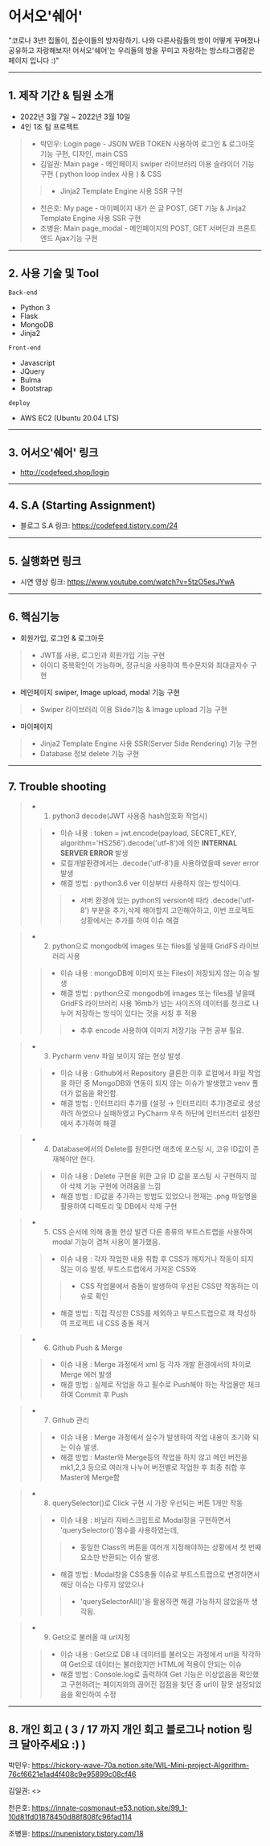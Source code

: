 # 어서오'쉐어'

"코로나 3년! 집돌이, 집순이들의 방자랑하기.
나와 다른사람들의 방이 어떻게 꾸며졌나 공유하고 자랑해보자!
어서오'쉐어'는 우리들의 방을 꾸미고 자랑하는 방스타그램같은 페이지 입니다 :)"

--------------


## 1. 제작 기간 & 팀원 소개

* 2022년 3월 7일 ~ 2022년 3월 10일
* 4인 1조 팀 프로젝트
>* 박민우: Login page - JSON WEB TOKEN 사용하여 로그인 & 로그아웃 기능 구현, 디자인, main CSS
>* 김일권: Main page - 메인페이지 swiper 라이브러리 이용 슬라이더 기능 구현 ( python loop index 사용 ) & CSS
>>* Jinja2 Template Engine 사용 SSR 구현
>* 천은호: My page - 마이페이지 내가 쓴 글 POST, GET 기능 & Jinja2 Template Engine 사용 SSR 구현
>* 조병윤: Main page_modal - 메인페이지의 POST, GET 서버단과 프론트엔드 Ajax기능 구현

--------------


## 2. 사용 기술 및 Tool

```
Back-end
```
* Python 3
* Flask
* MongoDB
* Jinja2

```
Front-end
```
* Javascript
* JQuery
* Bulma
* Bootstrap

```
deploy
```
* AWS EC2 (Ubuntu 20.04 LTS)

--------------


## 3. 어서오'쉐어' 링크

* <http://codefeed.shop/login>

--------------


## 4. S.A (Starting Assignment)

* 블로그 S.A 링크: <https://codefeed.tistory.com/24>

--------------


## 5. 실행화면 링크

* 시연 영상 링크: <https://www.youtube.com/watch?v=5tzO5esJYwA>

--------------


## 6. 핵심기능

* 회원가입, 로그인 & 로그아웃
>* JWT를 사용, 로그인과 회원가입 기능 구현
>* 아이디 중복확인이 가능하며, 정규식을 사용하여 특수문자와 최대글자수 구현

* 메인페이지 swiper, Image upload, modal 기능 구현
>* Swiper 라이브러리 이용 Slide기능 & Image upload 기능 구현

* 마이페이지
>* Jinja2 Template Engine 사용 SSR(Server Side Rendering) 기능 구현
>* Database 정보 delete 기능 구현

--------------


## 7. Trouble shooting

>* 1. python3 decode(JWT 사용중 hash암호화 작업시)
>>* 이슈 내용 : token = jwt.encode(payload, SECRET_KEY, algorithm='HS256').decode('utf-8')에 의한 **INTERNAL SERVER ERROR** 발생
>>* 로컬개발환경에서는 .decode('utf-8')을 사용하였을때 sever error 발생    
>>* 해결 방법 :  python3.6 ver 이상부터 사용하지 않는 방식이다. 
>>>* 서버 환경에 있는 python의 version에 따라 .decode('utf-8') 부분을 추가,삭제 해야할지 고민해야하고, 이번 프로젝트 상황에서는 추가를 하여 이슈 해결

>* 2. python으로 mongodb에 images 또는 files를 넣을때 GridFS 라이브러리 사용
>>* 이슈 내용 : mongoDB에 이미지 또는 Files이 저장되지 않는 이슈 발생
>>* 해결 방법 : python으로 mongodb에 images 또는 files를 넣을때 GridFS 라이브러리 사용 16mb가 넘는 사이즈의 데이터를 청크로 나누어 저장하는 방식이 있다는 것을 서칭 후 적용
>>>* 추후 encode 사용하여 이미지 저장기능 구현 공부 필요.

>* 3. Pycharm venv 파일 보이지 않는 현상 발생.
>>* 이슈 내용 : Github에서 Repository 클론한 이후 로컬에서 파일 작업을 하던 중 MongoDB와 연동이 되지 않는 이슈가 발생했고 venv 폴더가 없음을 확인함. 
>>* 해결 방법 : 인터프리터 추가를 (설정 → 인터프리터 추가)경로로 생성하려 하였으나 실패하였고 PyCharm 우측 하단에 인터프리터 설정란에서 추가하여 해결

>* 4. Database에서의 Delete를 원한다면 애초에 포스팅 시, 고유 ID값이 존재해야만 한다.
>>* 이슈 내용 : Delete 구현을 위한 고유 ID 값을 포스팅 시 구현하지 않아 삭제 기능 구현에 어려움을 느낌
>>* 해결 방법 : ID값을 추가하는 방법도 있었으나 현재는 .png 파일명을 활용하여 디렉토리 및 DB에서 삭제 구현

>* 5. CSS 순서에 의해 충돌 현상 발견 다른 종류의 부트스트랩을 사용하며 modal 기능이 겹쳐 사용이 불가했음.
>>* 이슈 내용 : 각자 작업한 내용 취합 후 CSS가 깨지거나 작동이 되지 않는 이슈 발생, 부트스트랩에서 가져온 CSS와 
>>>* CSS 작업물에서 충돌이 발생하여 우선된 CSS만 작동하는 이슈로 확인
>>* 해결 방법 : 직접 작성한 CSS를 제외하고 부트스트랩으로 재 작성하여 프로젝트 내 CSS 충돌 제거

>* 6. Github Push & Merge
>>* 이슈 내용 : Merge 과정에서 xml 등 각자 개발 환경에서의 차이로 Merge 에러 발생
>>* 해결 방법 : 실제로 작업을 하고 필수로 Push해야 하는 작업물만 체크하여 Commit 후 Push

>* 7. Github 관리
>>* 이슈 내용 : Merge 과정에서 실수가 발생하여 작업 내용이 초기화 되는 이슈 발생.
>>* 해결 방법 : Master와 Merge등의 작업을 하지 않고 메인 버전을 mk1,2,3 등으로 여러개 나누어 버전별로 작업한 후 최종 취합 후 Master에 Merge함

>* 8. querySelector()로 Click 구현 시 가장 우선되는 버튼 1개만 작동
>>* 이슈 내용 : 바닐라 자바스크립트로 Modal창을 구현하면서 'querySelector()'함수를 사용하였는데,
>>>* 동일한 Class의 버튼을 여러개 지정해야하는 상황에서 첫 번째 요소만 반환되는 이슈 발생.
>>* 해결 방법 : Modal창을 CSS충돌 이슈로 부트스트랩으로 변경하면서 해당 이슈는 다루지 않았으나
>>>* 'querySelectorAll()'을 활용하면 해결 가능하지 않았을까 생각됨.

>* 9. Get으로 불러올 때 url지정
>>* 이슈 내용 : Get으로 DB 내 데이터를 불러오는 과정에서 url을 착각하여 Get으로 데이터는 불러왔지만 HTML에 적용이 안되는 이슈
>>* 해결 방법 : Console.log로 출력하여 Get 기능은 이상없음을 확인했고 구현하려는 페이지와의 끊어진 접점을 찾던 중 url이 잘못 설정되었음을 확인하여 수정


--------------


## 8. 개인 회고 ( 3 / 17 까지 개인 회고 블로그나 notion 링크 달아주세요 :) )

박민우: <https://hickory-wave-70a.notion.site/WIL-Mini-project-Algorithm-76cf6621e1ad4f408c9e95899c08cf46>


김일권: <>


천은호: <https://innate-cosmonaut-e53.notion.site/99_1-10d81fd01878450d88f808fc96fad114>


조병윤: <https://nunenistory.tistory.com/18>
